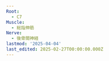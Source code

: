 ```yaml
---
Root:
  - C7
Muscle:
  - 総指伸筋
Nerve:
  - 後骨間神経
lastmod: '2025-04-04'
last_edited: 2025-02-27T00:00:00.000Z
---
```



